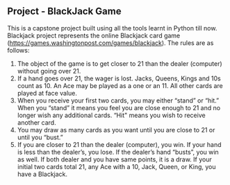 ## Project - BlackJack Game

This is a capstone project built using all the tools learnt in Python till now. Blackjack project represents the online Blackjack card game (https://games.washingtonpost.com/games/blackjack). The rules are as follows:
1) The object of the game is to get closer to 21 than the dealer (computer) without going over 21.
2) If a hand goes over 21, the wager is lost. Jacks, Queens, Kings and 10s count as 10. An Ace may be played as a one or an 11. All other cards are played at face value.
3) When you receive your first two cards, you may either “stand” or “hit.” When you “stand” it means you feel you are close enough to 21 and no longer wish any additional cards. “Hit" means you wish to receive another card.
4) You may draw as many cards as you want until you are close to 21 or until you “bust.”
5) If you are closer to 21 than the dealer (computer), you win. If your hand is less than the dealer’s, you lose. If the dealer’s hand “busts”, you win as well. If both dealer and you have same points, it is a draw.
If your initial two cards total 21, any Ace with a 10, Jack, Queen, or King, you have a Blackjack.

